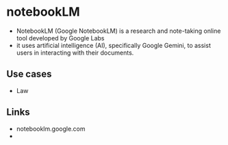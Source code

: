 # notebookLM

* NotebookLM (Google NotebookLM) is a research and note-taking online tool developed by Google Labs
* it uses artificial intelligence (AI), specifically Google Gemini, to assist users in interacting with their documents.

## Use cases

* Law

## Links

* notebooklm.google.com
* 
